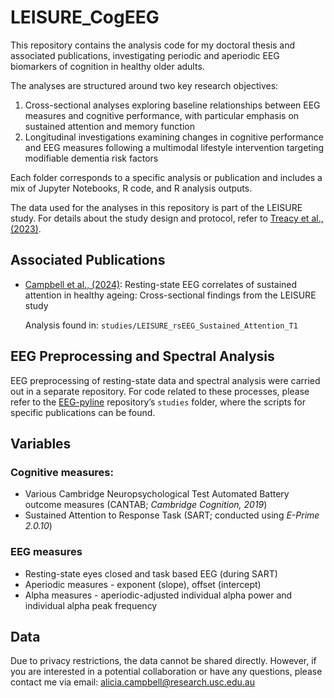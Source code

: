 # LEISURE_CogEEG

This repository contains the analysis code for my doctoral thesis and associated publications, investigating periodic and aperiodic EEG biomarkers of cognition in healthy older adults.

The analyses are structured around two key research objectives:
1. Cross-sectional analyses exploring baseline relationships between EEG measures and cognitive performance, with particular emphasis on sustained attention and memory function
2. Longitudinal investigations examining changes in cognitive performance and EEG measures following a multimodal lifestyle intervention targeting modifiable dementia risk factors

Each folder corresponds to a specific analysis or publication and includes a mix of Jupyter Notebooks, R code, and R analysis outputs.

The data used for the analyses in this repository is part of the LEISURE study. For details about the study design and protocol, refer to [Treacy et al., (2023)](https://doi.org/10.3233/JAD-230193).

## Associated Publications

- [Campbell et al., (2024)](https://doi.org/10.1016/j.neurobiolaging.2024.09.005): Resting-state EEG correlates of sustained attention in healthy ageing: Cross-sectional findings from the LEISURE study

    Analysis found in: `studies/LEISURE_rsEEG_Sustained_Attention_T1`

## EEG Preprocessing and Spectral Analysis

EEG preprocessing of resting-state data and spectral analysis were carried out in a separate repository. For code related to these processes, please refer to the [EEG-pyline](https://github.com/teanijarv/EEG-pyline/tree/main) repository’s `studies` folder, where the scripts for specific publications can be found.

## Variables

### Cognitive measures:
- Various Cambridge Neuropsychological Test Automated Battery outcome measures (CANTAB; *Cambridge Cognition, 2019*)
- Sustained Attention to Response Task (SART; conducted using *E-Prime 2.0.10*)

### EEG measures
- Resting-state eyes closed and task based EEG (during SART)
- Aperiodic measures - exponent (slope), offset (intercept)
- Alpha measures - aperiodic-adjusted individual alpha power and individual alpha peak frequency

## Data

Due to privacy restrictions, the data cannot be shared directly. However, if you are interested in a potential collaboration or have any questions, please contact me via email: [alicia.campbell@research.usc.edu.au](mailto:alicia.campbell@research.usc.edu.au)
